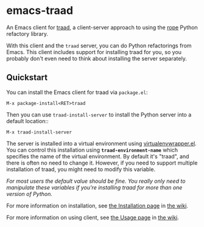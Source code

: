 # emacs-traad

An Emacs client for [traad](https://github.com/abingham/traad), a client-server
approach to using the [rope](https://github.com/python-rope/rope) Python
refactory library.

With this client and the `traad` server, you can do Python refactorings from
Emacs. This client includes support for installing traad for you, so you
probably don't even need to think about installing the server separately.

## Quickstart

You can install the Emacs client for traad via `package.el`:

```
M-x package-install<RET>traad
```

Then you can use `traad-install-server` to install the Python server into a
default location::

```
M-x traad-install-server
```

The server is installed into a virtual environment using
[virtualenvwrapper.el](https://github.com/porterjamesj/virtualenvwrapper.el).
You can control this installation using **`traad-environment-name`** which
specifies the name of the virtual environment. By default it's "traad", and
there is often no need to change it. However, if you need to support multiple
installation of traad, you might need to modify this variable.

*For most users the default value should be fine. You really only need to
manipulate these variables if you're installing traad for more than one version
of Python.*

For more information on installation, see
[the Installation page](https://github.com/abingham/emacs-traad/wiki/Installation)
in [the wiki](https://github.com/abingham/emacs-traad/wiki).

For more information on using client, see
[the Usage page](https://github.com/abingham/emacs-traad/wiki/Usage) in
[the wiki](https://github.com/abingham/emacs-traad/wiki).

